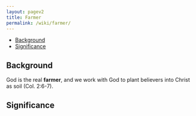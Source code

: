 ```yaml
---
layout: pagev2
title: Farmer
permalink: /wiki/farmer/
---
```

- [Background](#background)
- [Significance](#significance)

## Background

God is the real **farmer**, and we work with God to plant believers into Christ as soil (Col. 2:6-7).

## Significance
